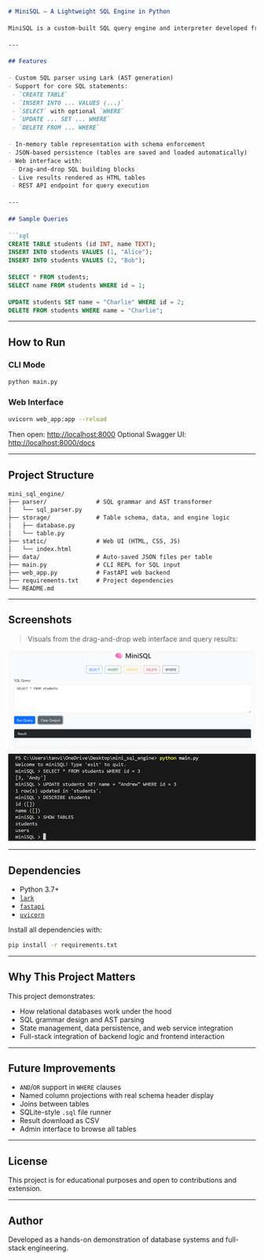  ````markdown
# MiniSQL – A Lightweight SQL Engine in Python

MiniSQL is a custom-built SQL query engine and interpreter developed from scratch using Python. It supports parsing, executing, and persisting SQL operations, powered by a custom grammar (via Lark), an interactive CLI, and a FastAPI web interface with a visual query builder.

---

## Features

- Custom SQL parser using Lark (AST generation)  
- Support for core SQL statements:
  - `CREATE TABLE`
  - `INSERT INTO ... VALUES (...)`
  - `SELECT` with optional `WHERE`
  - `UPDATE ... SET ... WHERE`
  - `DELETE FROM ... WHERE`

- In-memory table representation with schema enforcement  
- JSON-based persistence (tables are saved and loaded automatically)  
- Web interface with:
  - Drag-and-drop SQL building blocks
  - Live results rendered as HTML tables
  - REST API endpoint for query execution

---

## Sample Queries

```sql
CREATE TABLE students (id INT, name TEXT);
INSERT INTO students VALUES (1, "Alice");
INSERT INTO students VALUES (2, "Bob");

SELECT * FROM students;
SELECT name FROM students WHERE id = 1;

UPDATE students SET name = "Charlie" WHERE id = 2;
DELETE FROM students WHERE name = "Charlie";
````

---

## How to Run

### CLI Mode

```bash
python main.py
```

### Web Interface

```bash
uvicorn web_app:app --reload
```

Then open: [http://localhost:8000](http://localhost:8000)
Optional Swagger UI: [http://localhost:8000/docs](http://localhost:8000/docs)

---

## Project Structure

```
mini_sql_engine/
├── parser/              # SQL grammar and AST transformer
│   └── sql_parser.py
├── storage/             # Table schema, data, and engine logic
│   ├── database.py
│   └── table.py
├── static/              # Web UI (HTML, CSS, JS)
│   └── index.html
├── data/                # Auto-saved JSON files per table
├── main.py              # CLI REPL for SQL input
├── web_app.py           # FastAPI web backend
├── requirements.txt     # Project dependencies
└── README.md
```

---

## Screenshots

> Visuals from the drag-and-drop web interface and query results:

![Query UI](static/Screenshot1.png)
![Query Result Table](static/Screenshot2.png)

---

## Dependencies

* Python 3.7+
* [`lark`](https://github.com/lark-parser/lark)
* [`fastapi`](https://fastapi.tiangolo.com/)
* [`uvicorn`](https://www.uvicorn.org/)

Install all dependencies with:

```bash
pip install -r requirements.txt
```

---

## Why This Project Matters

This project demonstrates:

* How relational databases work under the hood
* SQL grammar design and AST parsing
* State management, data persistence, and web service integration
* Full-stack integration of backend logic and frontend interaction

---

## Future Improvements

* `AND`/`OR` support in `WHERE` clauses
* Named column projections with real schema header display
* Joins between tables
* SQLite-style `.sql` file runner
* Result download as CSV
* Admin interface to browse all tables

---

## License

This project is for educational purposes and open to contributions and extension.

---

## Author

Developed as a hands-on demonstration of database systems and full-stack engineering.

